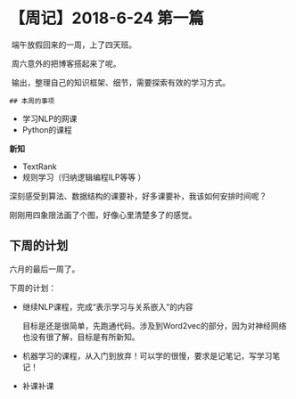 # 【周记】2018-6-24 第一篇

​	端午放假回来的一周，上了四天班。	

​	周六意外的把博客搭起来了呢。

​	输出，整理自己的知识框架、细节，需要探索有效的学习方式。

	## 本周的事项

 - 学习NLP的网课
 - Python的课程

**新知**

- TextRank
- 规则学习（归纳逻辑编程ILP等等 ）

深刻感受到算法、数据结构的课要补，好多课要补，我该如何安排时间呢？

刚刚用四象限法画了个图，好像心里清楚多了的感觉。

## 下周的计划

六月的最后一周了。

下周的计划：

- 继续NLP课程，完成“表示学习与关系嵌入”的内容

  目标是还是很简单，先跑通代码。涉及到Word2vec的部分，因为对神经网络也没有很了解，目标是有所新知。

- 机器学习的课程，从入门到放弃！可以学的很慢，要求是记笔记，写学习笔记！

- 补课补课

  

